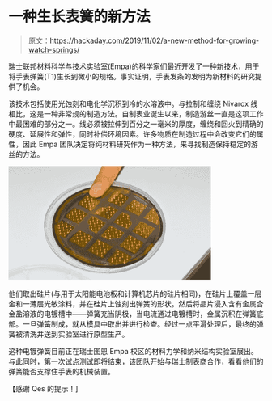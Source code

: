 # 一种生长表簧的新方法

> 原文：<https://hackaday.com/2019/11/02/a-new-method-for-growing-watch-springs/>

瑞士联邦材料科学与技术实验室(Empa)的科学家们最近开发了一种新技术，用于将手表弹簧(T1)生长到微小的规格。事实证明，手表发条的发明为新材料的研究提供了机会。

该技术包括使用光蚀刻和电化学沉积到冷的水溶液中。与拉制和缠绕 Nivarox 线相比，这是一种非常规的制造方法。自制表业诞生以来，制造游丝一直是这项工作中最困难的部分之一。线必须被拉伸到百分之一毫米的厚度，缠绕和回火到精确的硬度、延展性和弹性，同时补偿环境因素。许多物质在制造过程中会改变它们的属性，因此 Empa 团队决定将纯材料研究作为一种方法，来寻找制造保持稳定的游丝的方法。

![](img/93c4bcc7c05cd2ba91f105053f77c7bf.png)

他们取出硅片(与用于太阳能电池板和计算机芯片的硅片相同)，在硅片上覆盖一层金和一薄层光敏涂料，并在硅片上蚀刻出弹簧的形状。然后将晶片浸入含有金属合金盐溶液的电镀槽中——弹簧充当阴极，当电流通过电镀槽时，金属沉积在弹簧底部。一旦弹簧制成，就从模具中取出并进行检查。经过一点平滑处理后，最终的弹簧被清洗并送到实验室进行原型生产。

这种电镀弹簧目前正在瑞士图恩 Empa 校区的材料力学和纳米结构实验室展出。与此同时，第一次试点测试即将结束，该团队开始与瑞士制表商合作，看看他们的弹簧能否支撑住手表的机械装置。

【感谢 Qes 的提示！]